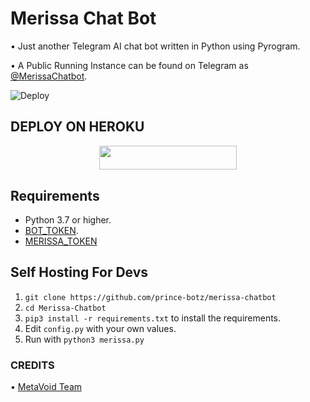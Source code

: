 # Merissa Chat Bot
• Just another Telegram AI chat bot written in Python using Pyrogram.

• A Public Running Instance can be found on Telegram as [@MerissaChatbot](https://t.me/MerissaChatbot).

![Deploy](https://telegra.ph/file/1acba17236ed11813854d.jpg)

## DEPLOY ON HEROKU

<p align="center"><a href="https://heroku.com/deploy?template=https://github.com/Prince-botz/Merissa-Chatbot"> <img src="https://img.shields.io/badge/Deploy%20To%20Heroku-grey?style=for-the-badge&logo=heroku" width="220" height="38.45"/></a></p>

## Requirements

- Python 3.7 or higher.
- [BOT_TOKEN](https://t.me/botfather).
- [MERISSA_TOKEN](https://t.me/merissarobot)

## Self Hosting For Devs

1. `git clone https://github.com/prince-botz/merissa-chatbot`
2. `cd Merissa-Chatbot`
3. `pip3 install -r requirements.txt` to install the requirements.
5. Edit `config.py` with your own values.
6. Run with `python3 merissa.py`

### CREDITS 

• [MetaVoid Team](https://github.com/MetaVoidTeam)

